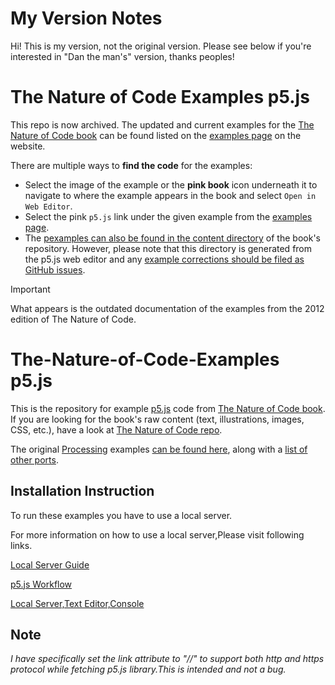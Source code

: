 # My Version Notes

Hi! This is my version, not the original version. Please see below if you're interested in "Dan the man's" version, thanks peoples!

# The Nature of Code Examples p5.js

This repo is now archived. The updated and current examples for the [The Nature of Code book](https://natureofcode.com/) can be found listed on the [examples page](https://natureofcode.com/examples) on the website.

There are multiple ways to **find the code** for the examples:

* Select the image of the example or the **pink book** icon underneath it to navigate to where the example appears in the book and select `Open in Web Editor`.
* Select the pink `p5.js` link under the given example from the [examples page](https://natureofcode.com/examples).
* The [pexamples can also be found in the content directory](https://github.com/nature-of-code/noc-book-2/tree/main/content/examples) of the book's repository. However, please note that this directory is generated from the p5.js web editor and any [example corrections should be filed as GitHub issues](https://github.com/nature-of-code/noc-book-2/issues).
 
> [!IMPORTANT]
> What appears is the outdated documentation of the examples from the 2012 edition of The Nature of Code.

# The-Nature-of-Code-Examples p5.js

This is the repository for example [p5.js](https://github.com/lmccart/p5.js/) code from [The Nature of Code book](http://natureofcode.com/).  If you are looking for the book's raw content (text, illustrations, images, CSS, etc.), have a look at [The Nature of Code repo](https://github.com/shiffman/The-Nature-of-Code).

The original [Processing](http://processing.org) examples [can be found here](https://github.com/shiffman/The-Nature-of-Code-Examples), along with a [list of other ports](https://github.com/shiffman/The-Nature-of-Code-Examples/blob/master/README.md).


## Installation Instruction

To run these examples you have to use a local server.

For more information on how to use a local server,Please visit following links.

[Local Server Guide](https://github.com/processing/p5.js/wiki/Local-server)

[p5.js Workflow](https://www.youtube.com/watch?v=HZ4D3wDRaec)

[Local Server,Text Editor,Console](https://www.youtube.com/watch?v=UCHzlUiDD10)


## Note

*I have specifically set the link attribute to "//" to support both http and https protocol while fetching p5.js library.This is intended and not a bug.*



